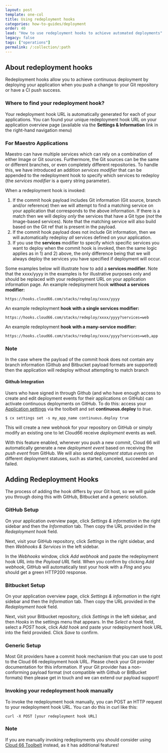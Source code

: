 ```yaml
---
layout: post
template: one-col
title: Using redeployment hooks
categories: how-to-guides/deployment
order: 40
lead: "How to use redeployment hooks to achieve automated deployments"
legacy: false
tags: ["operations"]
permalink: /:collection/:path
---
```


## About redeployment hooks

Redeployment hooks allow you to achieve continuous deployment by deploying your application when you push a change to your Git repository or have a CI push success.

### Where to find your redeployment hook?

Your redeployment hook URL is automatically generated for each of your applications. You can found your unique redeployment hook URL on your application overview page (available via the **Settings & Information** link in the right-hand navigation menu)

### For Maestro Applications

Maestro can have multiple services which can rely on a combination of either Image or Git sources. Furthermore, the Git sources can be the same or different branches, or even completely different repositories. To handle this, we have introduced an addition _services modifier_ that can be appended to the redeployment hook to specify which services to redeploy (the _services modifier_ is a query string parameter).

When a redeployment hook is invoked:

1.    If the commit hook payload includes Git information (Git source, branch and/or reference) then we will attempt to find a matching service on your application that corresponds to the above information. If there is a match then we will deploy _only_ the services that have a Git type (_not_ the Image-based services). Note that the matching service will also build based on the Git ref that is present in the payload.
2.    If the commit hook payload does not include Git information, then we will automatically redeploy _all_ services defined on your application.
3.    If you use the **services** modifier to specify which specific services you want to deploy when the commit hook is invoked, then the same logic applies as in 1) and 2) above, the only difference being that we will always deploy the services you have specified if deployment will occur.

Some examples below will illustrate how to add a **services modifier**. Note that the xxxx/yyyy in the examples is for illustrative purposes only and should be replaced with your redeployment URL on your application information page.
An example redeployment hook **without a services modifier:**

```
https://hooks.cloud66.com/stacks/redeploy/xxxx/yyyy
```

An example redeployment **hook with a single services modifier:**

```
https://hooks.cloud66.com/stacks/redeploy/xxxx/yyyy?services=web
```

An example redeployment **hook with a many-service modifier:**

```
https://hooks.cloud66.com/stacks/redeploy/xxxx/yyyy?services=web,app
```

### Note

In the case where the payload of the commit hook does not contain any branch information (Github and Bitbucket payload formats are supported) then the application will redeploy without attempting to match branch


#### Github Integration

Users who have signed in through Github (and who have enough access to create and edit deployment events for their applications on GitHub) can activate continuous deployments on GitHub. To do this: access your [Application settings](/maestro/references/toolbelt.html#settings-variables) via the toolbelt
 and set **continuous.deploy** to _true_.

```
$ cx settings set -s my_app_name continuous.deploy true
```

This will create a new webhook for your repository on GitHub or simply modify an existing one to let Cloud66 receive _deployment_ events as well.

With this feature enabled, whenever you push a new commit, Cloud 66 will automatically generate a new _deployment event_ based on receiving the _push event_ from GitHub. We will also send _deployment status events_ on different deployment statuses, such as started, canceled, succeeded and failed.

## Adding Redeployment Hooks

The process of adding the hook differs by your Git host, so we will guide you through doing this with GitHub, Bitbucket and a generic solution.


### GitHub Setup

On your application overview page, click _Settings & information_ in the right sidebar and then the *Information* tab. Then copy the URL provided in the _Redeployment hook_ field. 

Next, visit your GitHub repository, click _Settings_ in the right sidebar, and then _Webhooks & Services_ in the left sidebar.

In the _Webhooks_ window, click _Add webhook_ and paste the redeployment hook URL into the _Payload URL_ field. When you confirm by clicking _Add webhook_, GitHub will automatically test your hook with a _Ping_ and you should get a green HTTP200 response.


### Bitbucket Setup

On your application overview page, click _Settings & information_ in the right sidebar and then the *Information* tab. Then copy the URL provided in the _Redeployment hook_ field.  

Next, visit your Bitbucket repository, click _Settings_ in the left sidebar, and then _Hooks_ in the settings menu that appears. In the _Select a hook_ field, select a _POST_ hook, click _Add hook_ and paste your redeployment hook URL into the field provided. Click _Save_ to confirm.


### Generic Setup

Most Git providers have a commit hook mechanism that you can use to post to the Cloud 66 redeployment hook URL. Please check your Git provider documentation for this information. If your Git provider has a non-conforming payload format (not compatible with Github or BitBucket formats) then please get in touch and we can extend our payload support!


### Invoking your redeployment hook manually

To invoke the redeployment hook manually, you can POST an HTTP request to your redeployment hook URL. You can do this in curl like this:

```
curl -X POST [your redeployment hook URL]
```


### Note

If you are manually invoking redeployments you should consider using [Cloud 66 Toolbelt](/maestro/references/toolbelt.html#redeploy-your-stack) instead, as it has additional features!
